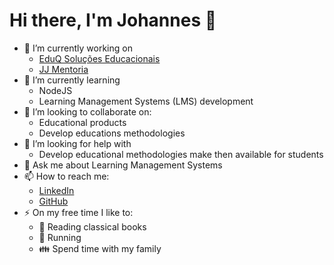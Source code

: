 # Hi there, I'm Johannes 👋

- 🔭 I’m currently working on 
  - [EduQ Soluções Educacionais](https://eduq.app)
  - [JJ Mentoria](https://jjmentoria.com.br/)
- 🌱 I’m currently learning 
  - NodeJS 
  - Learning Management Systems (LMS) development
- 👯 I’m looking to collaborate on:
  - Educational products
  - Develop educations methodologies
- 🤔 I’m looking for help with
  - Develop educational methodologies make then available for students
- 💬 Ask me about Learning Management Systems
- 📫 How to reach me: 
  - [LinkedIn](https://www.linkedin.com/in/johannes-nogueira-57b81419/)
  - [GitHub](https://github.com/JFRNogueira)
- ⚡ On my free time I like to:
  -  📖 Reading classical books
  -  🏃 Running
  -  👪 Spend time with my family

